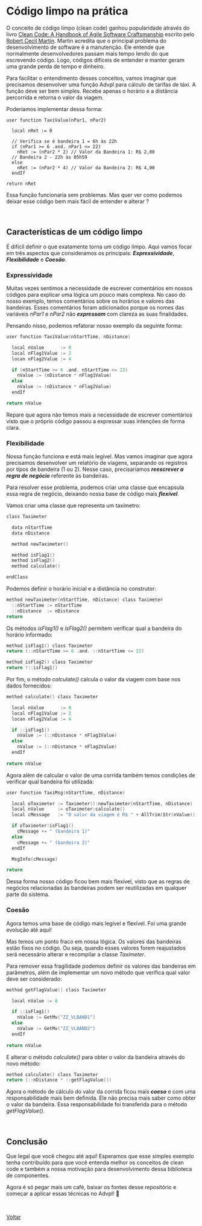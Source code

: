 # Código limpo na prática

O conceito de código limpo (clean code) ganhou popularidade através do livro 
[Clean Code: A Handbook of Agile Software Craftsmanship](https://www.amazon.com.br/Código-limpo-Robert-C-Martin/dp/8576082675/ref=asc_df_8576082675/?tag=googleshopp00-20&linkCode=df0&hvadid=379792215563&hvpos=&hvnetw=g&hvrand=11021652961353161579&hvpone=&hvptwo=&hvqmt=&hvdev=c&hvdvcmdl=&hvlocint=&hvlocphy=9074136&hvtargid=pla-398225630878&psc=1) escrito pelo [Robert Cecil Martin](https://pt.wikipedia.org/wiki/Robert_Cecil_Martin). Martin acredita que o principal 
problema do desenvolvimento de software é a manutenção. Ele entende que normalmente desenvolvedores passam mais tempo lendo do 
que escrevendo código. Logo, códigos difíceis de entender e manter geram uma grande perda de tempo e dinheiro.

Para facilitar o entendimento desses conceitos, vamos imaginar que precisamos desenvolver uma função Advpl para cálculo de 
tarifas de táxi. A função deve ser bem simples. Recebe apenas o horário e a distância percorrida e retorna o valor da viagem.

Poderíamos implementar dessa forma:

```xbase
user function TaxiValue(nPar1, nPar2)

  local nRet := 0

  // Verifica se é bandeira 1 = 6h às 22h
  if (nPar1 >= 6 .and. nPar1 <= 22)
    nRet := (nPar2 * 2) // Valor da Bandeira 1: R$ 2,00
  // Bandeira 2 - 22h às 05h59
  else
    nRet := (nPar2 * 4) // Valor da Bandeira 2: R$ 4,00
  endIf

return nRet
```

Essa função funcionaria sem problemas. Mas quer ver como podemos deixar esse código bem mais fácil de entender e alterar ?

<br/>

## Características de um código limpo

É difícil definir o que exatamente torna um código limpo. Aqui vamos focar em três aspectos que consideramos os 
principais: ***Expressividade***, ***Flexibilidade*** e ***Coesão***.


### Expressividade

Muitas vezes sentimos a necessidade de escrever comentários em nossos códigos para explicar uma lógica um pouco mais complexa. 
No caso do nosso exemplo, temos comentários sobre os horários e valores das bandeiras. Esses comentários foram adicionados porque 
os nomes das variáveis *nPar1* e *nPar2* não ***expressam*** com clareza as suas finalidades.

Pensando nisso, podemos refatorar nosso exemplo da seguinte forma:

```go
user function TaxiValue(nStartTime, nDistance)

  local nValue      := 0
  local nFlag1Value := 2
  locan nFlag2Value := 4

  if (nStartTime >= 6 .and. nStartTime <= 22)
    nValue := (nDistance * nFlag1Value)
  else
    nValue := (nDistance * nFlag2Value)
  endIf

return nValue
```

Repare que agora não temos mais a necessidade de escrever comentários visto que o próprio código 
passou a expressar suas intenções de forma clara.


### Flexibilidade

Nossa função funciona e está mais legível. Mas vamos imaginar que agora precisamos desenvolver um relatório 
de viagens, separando os registros por tipos de bandeira (1 ou 2). Nesse caso, precisaríamos ***reescrever a 
regra de negócio*** referente às bandeiras.

Para resolver esse problema, podemos criar uma classe que encapsula essa regra de negócio, deixando nossa base 
de código mais ***flexível***.

Vamos criar uma classe que representa um taxímetro:

```go
class Taximeter

  data nStartTime
  data nDistance

  method newTaximeter()

  method isFlag1()
  method isFlag2()
  method calculate()

endClass
```

Podemos definir o horário inicial e a distância no construtor:

```go
method newTaximeter(nStartTime, nDistance) class Taximeter
  ::nStartTime := nStartTime
  ::nDistance  := nDistance
return
```

Os métodos *isFlag1()* e *isFlag2()* permitem verificar qual a bandeira do horário informado:

```go
method isFlag1() class Taximeter
return (::nStartTime >= 6 .and. ::nStartTime <= 22)

method isFlag2() class Taximeter
return !::isFlag1()
```

Por fim, o método *calculate()* calcula o valor da viagem com base nos dados fornecidos:

```go
method calculate() class Taximeter 

  local nValue      := 0
  local nFlag1Value := 2
  locan nFlag2Value := 4

  if ::isFlag1()
    nValue := (::nDistance * nFlag1Value)
  else
    nValue := (::nDistance * nFlag2Value)
  endIf
  
return nValue
```

Agora além de calcular o valor de uma corrida também temos condições de verificar qual bandeira foi utilizada:

```go
user function TaxiMsg(nStartTime, nDistance)

  local oTaximeter := Taximeter():newTaximeter(nStartTime, nDistance)
  local nValue     := oTaximeter:calculate()  
  local cMessage   := "O valor da viagem é R$ " + AllTrim(Str(nValue))

  if oTaximeter:isFlag1()
    cMessage += " (bandeira 1)"
  else
    cMessage += " (bandeira 2)"
  endIf

  MsgInfo(cMessage)

return
```

Dessa forma nosso código ficou bem mais flexível, visto que as regras de negócios relacionadas 
às bandeiras podem ser reutilizadas em qualquer parte do sistema.


### Coesão

Agora temos uma base de código mais legível e flexível. Foi uma grande evolução até aqui!

Mas temos um ponto fraco em nossa lógica. Os valores das bandeiras estão fixos no código. Ou seja, quando esses valores 
forem reajustados será necessário alterar e recompilar a classe *Taximeter*. 

Para remover essa fragilidade podemos definir os valores das bandeiras em parâmetros, além de implementar um novo método 
que verifica qual valor deve ser considerado:

```go
method getFlagValue() class Taximeter 

  local nValue := 0

  if ::isFlag1()
    nValue := GetMv("ZZ_VLBAND1")
  else
    nValue := GetMv("ZZ_VLBAND2")
  endIf
  
return nValue
```

E alterar o método *calculate()* para obter o valor da bandeira através do novo método:

```go
method calculate() class Taximeter   
return (::nDistance * ::getFlagValue())
```

Agora o método de cálculo do valor da corrida ficou mais ***coeso*** e com uma responsabilidade mais bem definida. 
Ele não precisa mais saber como obter o valor da bandeira. Essa responsabilidade foi transferida para o método *getFlagValue()*.

<br/>

## Conclusão

Que legal que você chegou até aqui! Esperamos que esse simples exemplo tenha contribuído para que você entenda melhor 
os conceitos de clean code e também a nossa motivação para desenvolvimento dessa biblioteca de componentes. 

Agora é só pegar mais um café, baixar os fontes desse repositório e começar a aplicar essas técnicas no Advpl! 🚀

<br/>

[Voltar](../index)